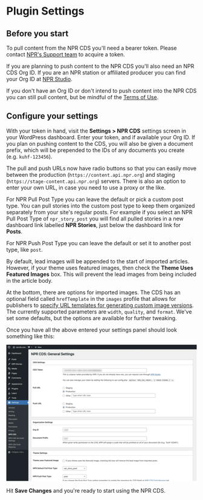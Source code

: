 # Plugin Settings

## Before you start

To pull content from the NPR CDS you'll need a bearer token. Please contact [NPR's Support team](https://studio.npr.org) to acquire a token.

If you are planning to push content to the NPR CDS you'll also need an NPR CDS Org ID. If you are an NPR station or affiliated producer you can find your Org ID at [NPR Studio](https://studio.npr.org/).

If you don't have an Org ID or don't intend to push content into the NPR CDS you can still pull content, but be mindful of the [Terms of Use](https://www.npr.org/about-npr/179876898/terms-of-use).

## Configure your settings

With your token in hand, visit the **Settings > NPR CDS** settings screen in your WordPress dashboard. Enter your token, and if available your Org ID. If you plan on pushing content to the CDS, you will also be given a document prefix, which will be prepended to the IDs of any documents you create (e.g. `kuhf-123456`).

The pull and push URLs now have radio buttons so that you can easily move between the production (`https://content.api.npr.org`) and staging (`https://stage-content.api.npr.org`) servers. There is also an option to enter your own URL, in case you need to use a proxy or the like.

For NPR Pull Post Type you can leave the default or pick a custom post type. You can pull stories into the custom post type to keep them organized separately from your site's regular posts. For example if you select an NPR Pull Post Type of `npr_story_post` you will find all pulled stories in a new dashboard link labelled **NPR Stories**, just below the dashboard link for **Posts**.

For NPR Push Post Type you can leave the default or set it to another post type, like `post`.

By default, lead images will be appended to the start of imported articles. However, if your theme uses featured images, then check the **Theme Uses Featured Images** box. This will prevent the lead images from being included in the article body.

At the bottom, there are options for imported images. The CDS has an optional field called `hrefTemplate` in the `images` profile that allows for publishers to [specify URL templates for generating custom image versions](https://npr.github.io/content-distribution-service/profiles/image.html#hreftemplate). The currently supported parameters are `width`, `quality`, and `format`. We've set some defaults, but the options are available for further tweaking.

Once you have all the above entered your settings panel should look something like this:

![NPR CDS plugin settings page with values filled in as described above](assets/img/settings-general.png.webp)

Hit **Save Changes** and you're ready to start using the NPR CDS.
